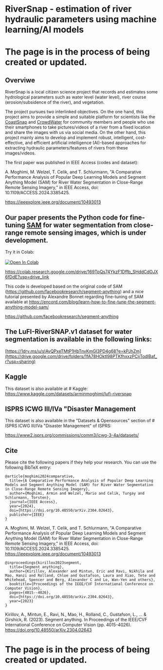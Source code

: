 # RiverSnap - estimation of river hydraulic parameters using machine learning/AI models
# The page is in the process of being created or updated.


## Overviwe
RiverSnap is a local citizen science project that records and estimates some hydrological parameters such as water level (water level), river course (erosion/subsidence of the river), and vegetation.

The project pursues two interlinked objectives. On the one hand, this project aims to provide a simple and suitable platform for scientists like the [CoastSnap](https://www.coastsnap.com/) and [CrowdWater](https://crowdwater.ch/de/start-2/) for community members and people who use their smartphones to take pictures/videos of a river from a fixed location and share the images with us via social media. On the other hand, this project mainly aims to develop and implement robust, intelligent, cost-effective, and efficient artificial intelligence (AI)-based approaches for extracting hydraulic parameters/features of rivers from these images/videos.




The first paper was published in IEEE Access (codes and dataset): 

A. Moghimi, M. Welzel, T. Celik, and T. Schlurmann, "A Comparative Performance Analysis of Popular Deep Learning Models and Segment Anything Model (SAM) for River Water Segmentation in Close-Range Remote Sensing Imagery," in IEEE Access, doi: 10.1109/ACCESS.2024.3385425. 

https://ieeexplore.ieee.org/document/10493013

## Our paper presents the Python code for fine-tuning [SAM](https://segment-anything.com/) for water segmentation from close-range remote sensing images, which is under development. 
Try it in Colab:</br></br>
[![Open In Colab](https://colab.research.google.com/assets/colab-badge.svg)](https://colab.research.google.com/drive/169TpQs74YkzF1Dffb_SHddCdOJX6fDdE?usp=drive_link)

https://colab.research.google.com/drive/169TpQs74YkzF1Dffb_SHddCdOJX6fDdE?usp=drive_link

This code is developed based on the original code of SAM (https://github.com/facebookresearch/segment-anything) and a nice tutorial presented by Alexandre Bonnet regarding fine-tuning of SAM available at https://encord.com/blog/learn-how-to-fine-tune-the-segment-anything-model-sam/

https://github.com/facebookresearch/segment-anything


## The LuFI-RiverSNAP.v1 dataset for water segmentation is available in the following links:  

[https://1drv.ms/u/s!AvQPxeTMtP1HbTnvKmGI3PD4g68?e=kPJhZm](https://drive.google.com/drive/folders/1fA78HOktI98PTKfhxxzPCijTodlBaf_r?usp=sharing)

 ## Kaggle
This dataset is also available at # Kaggle:
https://www.kaggle.com/datasets/arminmoghimi/lufi-riversnap

## ISPRS ICWG III/IVa "Disaster Management
This dataset is also available in the "Datasets & Opensources" section of # ISPRS ICWG III/IVa "Disaster Management" of ISPRS: 

https://www2.isprs.org/commissions/comm3/icwg-3-4a/datasets/

## Cite
Please cite the following papers if they help your research. You can use the following BibTeX entry:
```
@article{moghimi2024comparative,
  title={A Comparative Performance Analysis of Popular Deep Learning Models and Segment Anything Model (SAM) for River Water Segmentation in Close-Range Remote Sensing Imagery},
  author={Moghimi, Armin and Welzel, Mario and Celik, Turgay and Schlurmann, Torsten},
  journal={IEEE Access},
  year={2024},
  doi={https://doi.org/10.48550/arXiv.2304.02643},
  publisher={IEEE}
}
```
A. Moghimi, M. Welzel, T. Celik, and T. Schlurmann, "A Comparative Performance Analysis of Popular Deep Learning Models and Segment Anything Model (SAM) for River Water Segmentation in Close-Range Remote Sensing Imagery," in IEEE Access, doi: 10.1109/ACCESS.2024.3385425. https://ieeexplore.ieee.org/document/10493013
```
@inproceedings{kirillov2023segment,
  title={Segment anything},
  author={Kirillov, Alexander and Mintun, Eric and Ravi, Nikhila and Mao, Hanzi and Rolland, Chloe and Gustafson, Laura and Xiao, Tete and Whitehead, Spencer and Berg, Alexander C and Lo, Wan-Yen and others},
  booktitle={Proceedings of the IEEE/CVF International Conference on Computer Vision},
  pages={4015--4026},
  doi={https://doi.org/10.48550/arXiv.2304.02643},
  year={2023}
}
```
Kirillov, A., Mintun, E., Ravi, N., Mao, H., Rolland, C., Gustafson, L., ... & Girshick, R. (2023). Segment anything. In Proceedings of the IEEE/CVF International Conference on Computer Vision (pp. 4015-4026).
https://doi.org/10.48550/arXiv.2304.02643


# The page is in the process of being created or updated.
